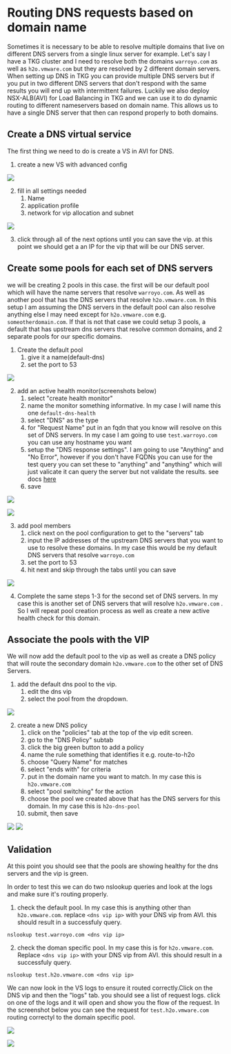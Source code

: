 # Routing DNS requests based on domain name

Sometimes it is necessary to be able to resolve multiple domains that live on different DNS servers from a single linux server for example. Let's say I have a TKG cluster and I need to resolve both the domains `warroyo.com` as well as `h2o.vmware.com` but they are resolved by 2 different domain servers. When setting up DNS in TKG you can provide multiple DNS servers but if you put in two different DNS servers that don't respond with the same results you will end up with intermittent failures. Luckily we also deploy NSX-ALB(AVI) for Load Balancing in TKG and we can use it to do dynamic routing to different nameservers based on domain name. This allows us to have a single DNS server that then can respond properly to both domains.



## Create a DNS virtual service

The first thing we need to do is create a VS in AVI for DNS.


1. create a new VS with advanced config

![](images/2022-06-16-11-59-06.png)

2. fill in all settings needed
   1. Name
   2. application profile
   3. network for vip allocation and subnet
   

![](images/2022-06-16-12-02-02.png)


3. click through all of the next options until you can save the vip. at this point we should get a an IP for the vip that will be our DNS server.



## Create some pools for each set of DNS servers


we will be creating 2 pools in this case. the first will be our default pool which will have the name servers that resolve `warroyo.com`. As well as another pool that has the DNS servers that resolve `h2o.vmware.com`. In this setup I am assuming the DNS servers in the default pool can also resolve anything else I may need except for `h2o.vmware.com` e.g. `someotherdomain.com`. If that is not that case we could setup 3 pools, a default that has upstream dns servers that resolve common domains, and 2 separate pools for our specific domains.


1. Create the default pool
   1. give it a name(default-dns)
   2. set the port to 53


![](images/2022-06-16-12-15-53.png)



2. add an active health monitor(screenshots below)
   1. select "create health monitor"
   2. name the monitor something informative. In my case I will name this one `default-dns-health`
   3. select "DNS" as the type
   4. for "Request Name" put in an fqdn that you know will resolve on this set of DNS servers. In my case I am going to use `test.warroyo.com` you can use any hostname you want
   5. setup the "DNS response settings". I am going to use "Anything" and "No Error", however if you don't have FQDNs you can use for the test query you can set these to "anything" and "anything" which will just valicate it can query the server but not validate the results. see docs [here](https://avinetworks.com/docs/21.1/dns-health-monitor/)
   6. save 


![](images/2022-06-16-12-41-05.png)

![](images/2022-06-16-12-48-48.png)


3. add pool members
   1. click next on the pool configuration to get to the "servers" tab
   2. input the IP addresses of the upstream DNS servers that you want to use to resolve these domains. In my case this would be my default DNS servers that resolve `warroyo.com`
   3. set the port to 53
   4. hit next and skip through the tabs until you can save

![](images/2022-06-16-12-51-52.png)



4. Complete the same steps 1-3 for the second set of DNS servers. In my case this is another set of DNS servers that will resolve `h2o.vmware.com` . So I will repeat pool creation process as well as create a new active health check for this domain.




## Associate the pools with the VIP

We will now add the default pool to the vip as well as create a DNS policy that will route the secondary domain `h2o.vmware.com` to the other set of DNS Servers.

1. add the default dns pool to the vip. 
   1. edit the dns vip
   2. select the pool from the dropdown.


![](images/2022-06-16-13-01-12.png)


2. create a new DNS policy
   1. click on the "policies" tab at the top of the vip edit screen.
   2. go to the "DNS Policy" subtab
   3. click the big green button to add a policy
   4. name the rule something that identifies it e.g. route-to-h2o
   5. choose "Query Name" for matches
   6. select "ends with" for criteria
   7. put in the domain name you want to match. In my case this is `h2o.vmware.com`
   8. select "pool switching" for the action
   9. choose the pool we created above that has the DNS servers for this domain. In my case this is `h2o-dns-pool`
   10. submit, then save

![](images/2022-06-16-13-02-41.png)
![](images/2022-06-16-13-11-08.png)



## Validation

At this point you should see that the pools are showing healthy for the dns servers and the vip is green. 

In order to test this we can do two nslookup queries and look at the logs and make sure it's routing properly.


1. check the default pool. In my case this is anything other than `h2o.vmware.com`. replace `<dns vip ip>` with your DNS vip from AVI. this should result in a successfuly query. 
```
nslookup test.warroyo.com <dns vip ip>
```

2. check the doman specific pool. In my case this is for `h2o.vmware.com`. Replace `<dns vip ip>` with your DNS vip from AVI. this should result in a successfuly query. 

```
nslookup test.h2o.vmware.com <dns vip ip>
```


We can now look in the VS logs to ensure it routed correctly.Click on the DNS vip and then the "logs" tab. you should see a list of request logs. click on one of the logs and it will open and show you the flow of the request. In the screenshot below you can see the request for `test.h2o.vmware.com` routing correctyl to the domain specific pool.

![](images/2022-06-16-13-33-17.png)

![](images/2022-06-16-13-35-43.png)